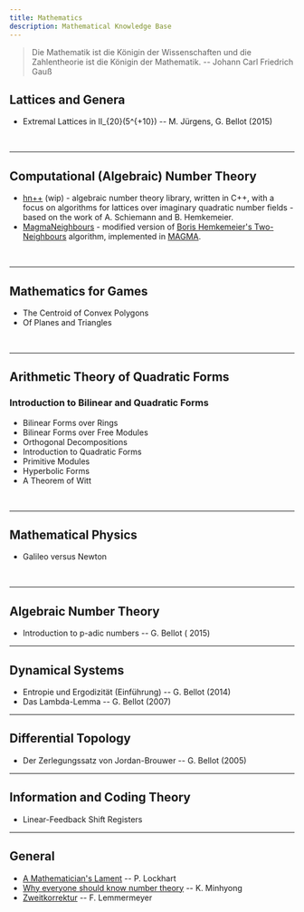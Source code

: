 ```yaml
---
title: Mathematics
description: Mathematical Knowledge Base
---
```


> Die Mathematik ist die Königin der Wissenschaften und die Zahlentheorie ist die Königin der Mathematik.
-- Johann Carl Friedrich Gauß

## Lattices and Genera

* Extremal Lattices in II_{20}(5^{+10}) -- M. Jürgens, G. Bellot (2015)

<br>

---

## Computational (Algebraic) Number Theory

* [hn++](https://codeberg.org/Symplectos/TwoNeighbours) (wip) - algebraic number theory library,
  written in C++, with a focus on algorithms for lattices over imaginary quadratic number fields - based on the work of
  A. Schiemann and B. Hemkemeier.
* [MagmaNeighbours](https://codeberg.org/Symplectos/MagmaNeighbours) - modified version
  of [Boris Hemkemeier's Two-Neighbours](http://arxiv.org/abs/math/0411134) algorithm, implemented
  in [MAGMA](http://magma.maths.usyd.edu.au/magma/).

<br>

---

## Mathematics for Games

* The Centroid of Convex Polygons
* Of Planes and Triangles

<br>

---

## Arithmetic Theory of Quadratic Forms

### Introduction to Bilinear and Quadratic Forms

* Bilinear Forms over Rings
* Bilinear Forms over Free Modules
* Orthogonal Decompositions
* Introduction to Quadratic Forms
* Primitive Modules
* Hyperbolic Forms
* A Theorem of Witt

<br>

---

## Mathematical Physics

* Galileo versus Newton

<br>

---

## Algebraic Number Theory

* Introduction to p-adic numbers -- G. Bellot (
  2015)

---

## Dynamical Systems

* Entropie und Ergodizität (Einführung) -- G. Bellot (2014)
* Das Lambda-Lemma -- G. Bellot (2007)

---

## Differential Topology

* Der Zerlegungssatz von Jordan-Brouwer -- G. Bellot (2005)

---

## Information and Coding Theory

* Linear-Feedback Shift Registers

---

## General

* [A Mathematician's Lament](https://maa.org/sites/default/files/pdf/devlin/LockhartsLament.pdf) -- P. Lockhart
* [Why everyone should know number theory](https://arxiv.org/abs/math/0210327) -- K. Minhyong
* [Zweitkorrektur](http://www.rzuser.uni-heidelberg.de/~hb3/) -- F. Lemmermeyer